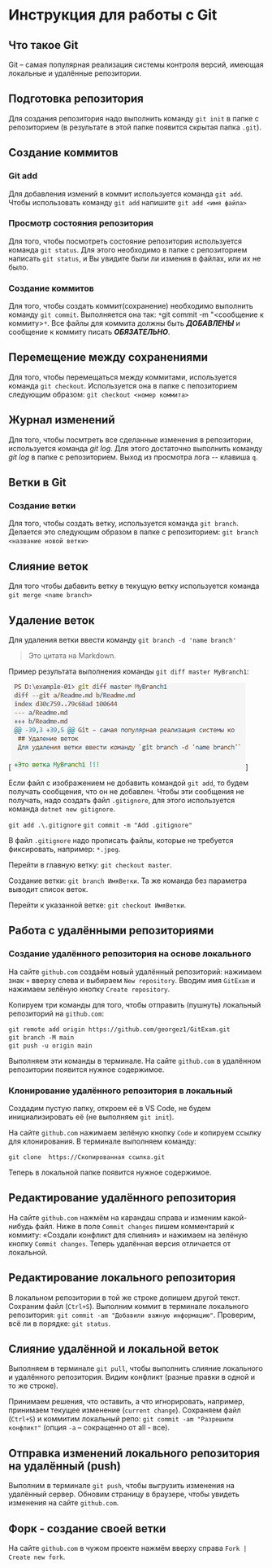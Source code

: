 # Инструкция для работы с Git

## Что такое Git

Git – самая популярная реализация системы контроля версий, имеющая локальные и удалённые репозитории.

## Подготовка репозитория

Для создания репозитория надо выполнить команду `git init` в папке с репозиторием 
(в результате в этой папке появится скрытая папка `.git`).

## Создание коммитов

### Git add
Для добавления измений в коммит используется команда `git add`. Чтобы использовать команду `git add` напишите `git add <имя файла>`

### Просмотр состояния репозитория
Для того, чтобы посмотреть состояние репозитория используется команда `git status`. Для этого необходимо в папке с репозиторием написать `git status`, и Вы увидите были ли измения в файлах, или их не было.

### Создание коммитов
Для того, чтобы создать коммит(сохранение) необходимо выполнить команду `git commit`. Выполняется она так: `*`git commit -m "<сообщение к коммиту>`*`. Все файлы для коммита должны быть ***ДОБАВЛЕНЫ*** и сообщение к коммиту писать ***ОБЯЗАТЕЛЬНО***.

## Перемещение между сохранениями
Для того, чтобы перемещаться между коммитами, используется команда `git checkout`. Используется она в папке с пепозиторием следующим образом: `git checkout <номер коммита>`

## Журнал изменений
Для того, чтобы посмтреть все сделанные изменения в репозитории, используется команда *git log*. Для этого достаточно выполнить команду *git log* в папке с репозиторием. Выход из просмотра лога -- клавиша `q`.

## Ветки в Git

### Создание ветки

Для того, чтобы создать ветку, используется команда `git branch`. Делается это следующим образом в папке с репозиторием: `git branch <название новой ветки>`

## Слияние веток

Для того чтобы дабавить ветку в текущую ветку используется команда `git merge <name branch>`

## Удаление веток
Для удаления ветки ввести команду `git branch -d 'name branch'`

> Это цитата на Markdown.


Пример результата выполнения команды `git diff master MyBranch1`:

[![Сравнение двух веток](./diff1.png)]

Если файл с изображением не добавить командой `git add`, то будем получать сообщения, что он не добавлен. Чтобы эти сообщения не получать, надо создать файл `.gitignore`, для этого используется команда `dotnet new gitignore`.

`git add .\.gitignore`
`git commit -m "Add .gitignore"`

В файл `.gitignore` надо прописать файлы, которые не требуется фиксировать, например: `*.jpeg`.

Перейти в главную ветку: `git checkout master`.

Создание ветки: `git branch ИмяВетки`. Та же команда без параметра выводит список веток.

Перейти к указанной ветке: `git checkout ИмяВетки`.


## Работа с удалёнными репозиториями

### Создание удалённого репозитория на основе локального

На сайте `github.com` создаём новый удалённый репозиторий: нажимаем знак `+` вверху слева и выбираем `New repository`. 
Вводим имя `GitExam` и нажимаем зелёную кнопку `Create repository`.

Копируем три команды для того, чтобы отправить (пушнуть) локальный репозиторий на `github.com`:
```
git remote add origin https://github.com/georgez1/GitExam.git
git branch -M main
git push -u origin main
```
Выполняем эти команды в терминале. На сайте `github.com` в удалённом репозитории появится нужное содержимое.

### Клонирование удалённого репозитория в локальный

Создадим пустую папку, откроем её в VS Code, не будем инициализировать её (не выполняем `git init`).

На сайте `github.com` нажимаем зелёную кнопку `Code` и копируем ссылку для клонирования.
В терминале выполняем команду:
```
git clone  https://Скопированная ссылка.git
```
Теперь в локальной папке появится нужное содержимое.

## Редактирование удалённого репозитория
На сайте `github.com` нажмём на карандаш справа и изменим какой-нибудь файл. Ниже в поле `Commit changes` пишем комментарий к коммиту: «Создали конфликт для слияния» и нажимаем на зелёную кнопку `Commit changes`. Теперь удалённая версия отличается от локальной.

## Редактирование локального репозитория
В локальном репозитории в той же строке допишем другой текст. Сохраним файл (`Ctrl+S`). Выполним коммит в терминале локального репозитория: `git commit -am "Добавили важную информацию"`. Проверим, всё ли в порядке: `git status`. 

## Слияние удалённой и локальной веток
Выполняем в терминале `git pull`,
чтобы выполнить слияние локального и удалённого репозитория. Видим конфликт (разные правки в одной и то же строке).

Принимаем решения, что оставить, а что игнорировать, например, принимаем текущее изменение (`current change`). Сохраняем файл (`Ctrl+S`) и коммитим локальный репо: 
`git commit -am "Разрешили конфликт"` (опция `-a` – сокращенно от all - все).

## Отправка изменений локального репозитория на удалённый (push)
Выполним в терминале `git push`, чтобы выгрузить изменения на удалённый сервер. Обновим страницу в браузере, чтобы увидеть изменения на сайте `github.com`.

## Форк - создание своей ветки
На сайте `github.com` в чужом проекте нажмём вверху справа `Fork | Create new fork`.
